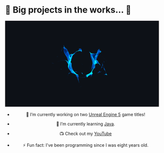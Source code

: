 <h1>👋 Big projects in the works... 🎈</h1>

<center><img src="effect.gif" alt="effect"></img>

- 🔭 I’m currently working on two [Unreal Engine 5](https://www.unrealengine.com/en-US/unreal-engine-5) game titles!

- 🌱 I’m currently learning [Java](https://en.wikipedia.org/wiki/Java_(programming_language)).

- 📺 Check out my [YouTube](https://www.youtube.com/@maze2994)

- ⚡ Fun fact: I've been programming since I was eight years old.
